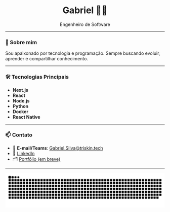 <h1 align="center">Gabriel 👨‍💻</h1>

<p align="center">
  Engenheiro de Software
</p>

---

### 🚀 Sobre mim

Sou apaixonado por tecnologia e programação. Sempre buscando evoluir, aprender e compartilhar conhecimento.

---

### 🛠️ Tecnologias Principais

- **Next.js**  
- **React**  
- **Node.js**  
- **Python**  
- **Docker**  
- **React Native**  

---

### 📫 Contato

- 📧 **E-mail/Teams**: Gabriel.Silva@triskin.tech  
- 💼 [LinkedIn](https://www.linkedin.com/in/gabriel-blz/)  
- 🗂️ [Portfólio (em breve)](https://github.com/Gabrielscruz?tab=repositories)

---

<div align="center">
  <img src="https://github.com/Platane/snk/raw/output/github-contribution-grid-snake.svg" alt="snake gif" />
</div>

